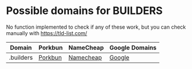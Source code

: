 # Possible domains for BUILDERS

No function implemented to check if any of these work, but you can check manually with https://tld-list.com/

| Domain | Porkbun | NameCheap | Google Domains |
|---|---|---|---|
| .builders | [Porkbun](https://porkbun.com/checkout/search?prb=e814663da1&tlds=&idnLanguage=&search=search&q=.builders) | [Namecheap](https://www.namecheap.com/domains/registration/results/?domain=.builders) | [Google](https://domains.google.com/registrar/search?searchTerm=.builders) |
